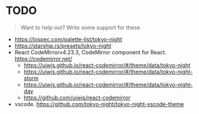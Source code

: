 # TODO

> Want to help out? Write some support for these

- <https://lospec.com/palette-list/tokyo-night>
- <https://starship.rs/presets/tokyo-night>
- React CodeMirrorv4.23.3, CodeMirror component for React. <https://codemirror.net/>
  - <https://uiwjs.github.io/react-codemirror/#/theme/data/tokyo-night>
  - <https://uiwjs.github.io/react-codemirror/#/theme/data/tokyo-night-storm>
  - <https://uiwjs.github.io/react-codemirror/#/theme/data/tokyo-night-day>
  - <https://github.com/uiwjs/react-codemirror>
- vscode. <https://github.com/tokyo-night/tokyo-night-vscode-theme>
